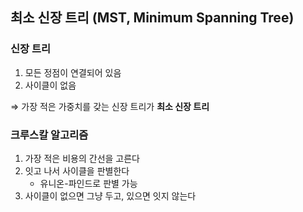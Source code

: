 ## 최소 신장 트리 (MST, Minimum Spanning Tree)

### 신장 트리  
1. 모든 정점이 연결되어 있음  
2. 사이클이 없음  

⇒ 가장 적은 가중치를 갖는 신장 트리가 **최소 신장 트리**  


### 크루스칼 알고리즘
1. 가장 적은 비용의 간선을 고른다  
2. 잇고 나서 사이클을 판별한다  
    - 유니온-파인드로 판별 가능  
3. 사이클이 없으면 그냥 두고, 있으면 잇지 않는다  